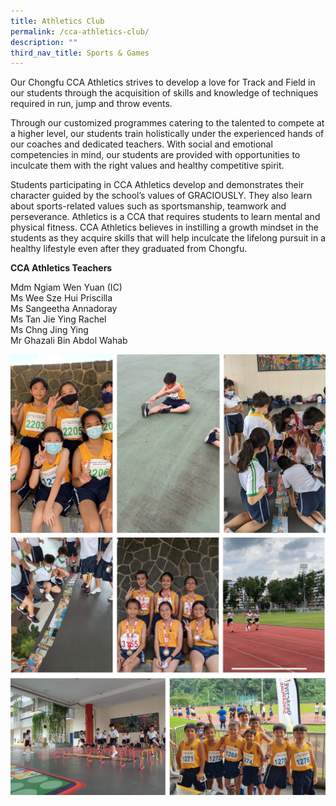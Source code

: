```yaml
---
title: Athletics Club
permalink: /cca-athletics-club/
description: ""
third_nav_title: Sports & Games
---
```

Our Chongfu CCA Athletics strives to develop a love for Track and Field in our students through the acquisition of skills and knowledge of techniques required in run, jump and throw events.

Through our customized programmes catering to the talented to compete at a higher level, our students train holistically under the experienced hands of our coaches and dedicated teachers. With social and emotional competencies in mind, our students are provided with opportunities to inculcate them with the right values and healthy competitive spirit.

Students participating in CCA Athletics develop and demonstrates their character guided by the school’s values of GRACIOUSLY. They also learn about sports-related values such as sportsmanship, teamwork and perseverance. Athletics is a CCA that requires students to learn mental and physical fitness. CCA Athletics believes in instilling a growth mindset in the students as they acquire skills that will help inculcate the lifelong pursuit in a healthy lifestyle even after they graduated from Chongfu.

**CCA Athletics Teachers**

Mdm Ngiam Wen Yuan (IC) <br>
Ms Wee Sze Hui Priscilla <br>
Ms Sangeetha Annadoray <br>
Ms Tan Jie Ying Rachel <br>
Ms Chng Jing Ying <br>
Mr Ghazali Bin Abdol Wahab

![](/images/Athletics%201.png)
![](/images/Athletics%202.png)
![](/images/Athletics%203.png)